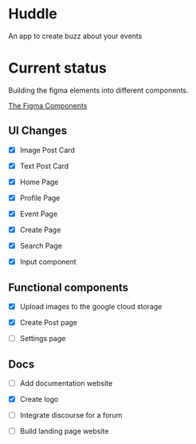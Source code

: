 # Huddle

An app to create buzz about your events

# Current status

Building the figma elements into different components.

[The Figma Components](https://www.figma.com/file/jx8i0tqktofSEeE1dw2Xth/huddle?node-id=0%3A1)

## UI Changes

-   [x] Image Post Card

-   [x] Text Post Card

-   [x] Home Page

-   [x] Profile Page

-   [x] Event Page

-   [x] Create Page

-   [x] Search Page

-   [x] Input component

## Functional components

-   [x] Upload images to the google cloud storage

-   [x] Create Post page

-   [ ] Settings page

## Docs

-   [ ] Add documentation website

-   [x] Create logo

-   [ ] Integrate discourse for a forum

-   [ ] Build landing page website
